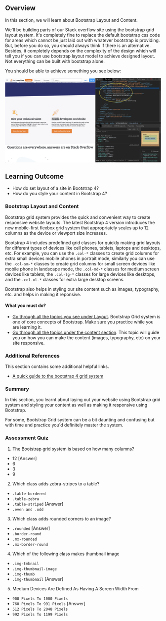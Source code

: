 ## Overview

In this section, we will learn about Bootstrap Layout and Content.

We'll be building parts of our Stack overflow site using the bootstrap grid layout system. It's completely fine to replace the default bootstrap css code for areas which cannot be just laid out with whatever bootstrap is providing. But, before you do so, you should always think if there is an alternative. Besides, it completely depends on the complexity of the design which will tell you if you can use bootstrap layout model to achieve designed layout. Not everything can be built with bootstrap alone.

You should be able to achieve something you see below:

![Bootstrap layout](bootstrap_layout/Bootstrap_layout.png)

## Learning Outcome

- How do set layout of a site in Bootstrap 4?
- How do you style your content in Bootstrap 4?

### Bootstrap Layout and Content

Bootstrap grid system provides the quick and convenient way to create responsive website layouts. The latest Bootstrap 4 version introduces the new mobile-first flexbox grid system that appropriately scales up to 12 columns as the device or viewport size increases.

Bootstrap 4 includes predefined grid classes for quickly making grid layouts for different types of devices like cell phones, tablets, laptops and desktops, etc. For example, you can use the `.col-*` classes to create grid columns for extra small devices mobile phones in portrait mode, similarly you can use the `.col-sm-*` classes to create grid columns for small screen devices like mobile phone in landscape mode, the `.col-md-*` classes for medium screen devices like tablets, the `.col-lg-*` classes for large devices like desktops, and the `.col-xl-*` classes for extra large desktop screens.

Bootstrap also helps in styling our site content such as images, typography, etc. and helps in making it reponsive.

#### What you must do?

- [Go through all the topics you see under Layout](https://getbootstrap.com/docs/4.0/layout/overview/). Bootstrap Grid system is one of core concepts of Bootstrap. Make sure you practice while you are learning it.
- [Go through all the topics under the content section](https://getbootstrap.com/docs/4.0/content/reboot/). This topic will guide you on how you can make the content (images, typography, etc) on your site responsive.

### Additional References

This section contains some additional helpful links.

- [A quick guide to the bootstrap 4 grid system](https://www.freecodecamp.org/news/learn-the-bootstrap-4-grid-system-in-10-minutes-e83bfae115da/)

### Summary

In this section, you learnt about laying out your website using Bootstrap grid system and styling your content as well as making it responsive using Bootstrap.

For some, Bootstrap Grid system can be a bit daunting and confusing but with time and practice you'd definitely master the system.

### Assessment Quiz

1. The Bootstrap grid system is based on how many columns?

- 12 [Answer]
- 6
- 3
- 9

2. Which class adds zebra-stripes to a table?

- `.table-bordered`
- `.table-zebra`
- `.table-striped` [Answer]
- `.even and .odd`

3. Which class adds rounded corners to an image?

- `.rounded` [Answer]
- `.border-round`
- `.mx-rounded`
- `.mx-border-round`

4. Which of the following class makes thumbnail image

- `.img-tmbnail`
- `.img-thumbnail-image`
- `.img-thumb`
- `.img-thumbnail` [Answer]

5. Medium Devices Are Defined As Having A Screen Width From

- `900 Pixels To 1000 Pixels`
- `768 Pixels To 991 Pixels` [Answer]
- `512 Pixels To 2048 Pixels`
- `992 Pixels To 1199 Pixels`
